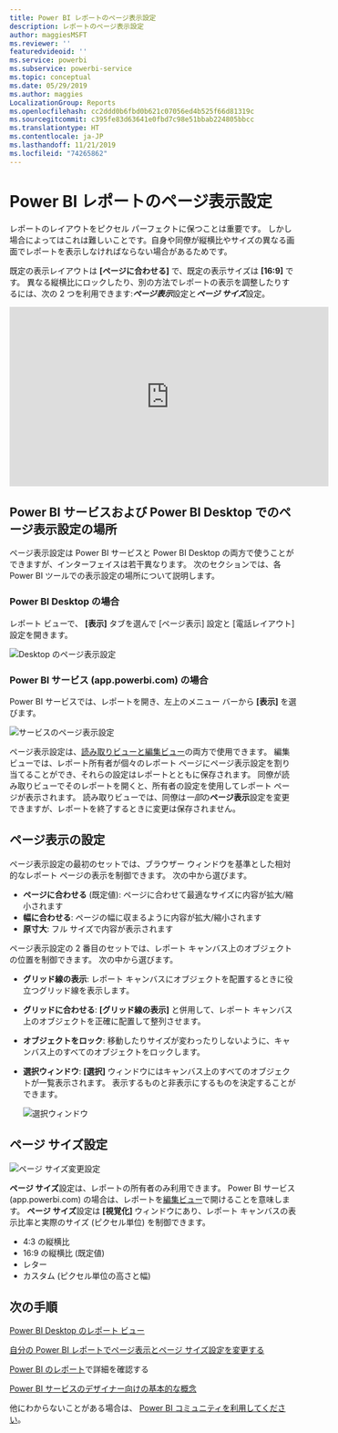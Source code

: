 ```yaml
---
title: Power BI レポートのページ表示設定
description: レポートのページ表示設定
author: maggiesMSFT
ms.reviewer: ''
featuredvideoid: ''
ms.service: powerbi
ms.subservice: powerbi-service
ms.topic: conceptual
ms.date: 05/29/2019
ms.author: maggies
LocalizationGroup: Reports
ms.openlocfilehash: cc2ddd0b6fbd0b621c07056ed4b525f66d81319c
ms.sourcegitcommit: c395fe83d63641e0fbd7c98e51bbab224805bbcc
ms.translationtype: HT
ms.contentlocale: ja-JP
ms.lasthandoff: 11/21/2019
ms.locfileid: "74265862"
---
```

# <a name="page-display-settings-in-a-power-bi-report"></a>Power BI レポートのページ表示設定
レポートのレイアウトをピクセル パーフェクトに保つことは重要です。 しかし場合によってはこれは難しいことです。自身や同僚が縦横比やサイズの異なる画面でレポートを表示しなければならない場合があるためです。 

既定の表示レイアウトは **[ページに合わせる]** で、既定の表示サイズは **[16:9]** です。 異なる縦横比にロックしたり、別の方法でレポートの表示を調整したりするには、次の 2 つを利用できます:***ページ表示***設定と***ページ サイズ***設定。


<iframe width="560" height="315" src="https://www.youtube.com/embed/5tg-OXzxe2g" frameborder="0" allowfullscreen></iframe>


## <a name="where-to-find-page-view-settings-in-the-power-bi-service-and-power-bi-desktop"></a>Power BI サービスおよび Power BI Desktop でのページ表示設定の場所
ページ表示設定は Power BI サービスと Power BI Desktop の両方で使うことができますが、インターフェイスは若干異なります。 次のセクションでは、各 Power BI ツールでの表示設定の場所について説明します。

### <a name="in-power-bi-desktop"></a>Power BI Desktop の場合
レポート ビューで、 **[表示]** タブを選んで [ページ表示] 設定と [電話レイアウト] 設定を開きます。

  ![Desktop のページ表示設定](media/power-bi-report-display-settings/power-bi-desktop-view-settings.png)

### <a name="in-the-power-bi-service-apppowerbicom"></a>Power BI サービス (app.powerbi.com) の場合
Power BI サービスでは、レポートを開き、左上のメニュー バーから **[表示]** を選びます。

![サービスのページ表示設定](media/power-bi-report-display-settings/power-bi-change-page-view.png)

ページ表示設定は、[読み取りビューと編集ビュー](consumer/end-user-reading-view.md)の両方で使用できます。 編集ビューでは、レポート所有者が個々のレポート ページにページ表示設定を割り当てることができ、それらの設定はレポートとともに保存されます。 同僚が読み取りビューでそのレポートを開くと、所有者の設定を使用してレポート ページが表示されます。 読み取りビューでは、同僚は*一部*の**ページ表示**設定を変更できますが、レポートを終了するときに変更は保存されません。

## <a name="page-view-settings"></a>ページ表示の設定
ページ表示設定の最初のセットでは、ブラウザー ウィンドウを基準とした相対的なレポート ページの表示を制御できます。 次の中から選びます。

* **ページに合わせる** (既定値): ページに合わせて最適なサイズに内容が拡大/縮小されます
* **幅に合わせる**: ページの幅に収まるように内容が拡大/縮小されます
* **原寸大**: フル サイズで内容が表示されます

ページ表示設定の 2 番目のセットでは、レポート キャンバス上のオブジェクトの位置を制御できます。 次の中から選びます。

* **グリッド線の表示**: レポート キャンバスにオブジェクトを配置するときに役立つグリッド線を表示します。
* **グリッドに合わせる**: **[グリッド線の表示]** と併用して、レポート キャンバス上のオブジェクトを正確に配置して整列させます。 
* **オブジェクトをロック**: 移動したりサイズが変わったりしないように、キャンバス上のすべてのオブジェクトをロックします。
* **選択ウィンドウ**: **[選択]** ウィンドウにはキャンバス上のすべてのオブジェクトが一覧表示されます。 表示するものと非表示にするものを決定することができます。

    ![選択ウィンドウ](media/power-bi-report-display-settings/power-bi-selection-pane.png)



## <a name="page-size-settings"></a>ページ サイズ設定
![ページ サイズ変更設定](media/power-bi-report-display-settings/power-bi-page-size.png)

**ページ サイズ**設定は、レポートの所有者のみ利用できます。 Power BI サービス (app.powerbi.com) の場合は、レポートを[編集ビュー](consumer/end-user-reading-view.md)で開けることを意味します。 **ページ サイズ**設定は **[視覚化]** ウィンドウにあり、レポート キャンバスの表示比率と実際のサイズ (ピクセル単位) を制御できます。   

* 4:3 の縦横比
* 16:9 の縦横比 (既定値)
* レター
* カスタム (ピクセル単位の高さと幅)

## <a name="next-steps"></a>次の手順
[Power BI Desktop のレポート ビュー](desktop-report-view.md)

[自分の Power BI レポートでページ表示とページ サイズ設定を変更する](consumer/end-user-report-view.md)

[Power BI のレポート](consumer/end-user-reports.md)で詳細を確認する

[Power BI サービスのデザイナー向けの基本的な概念](service-basic-concepts.md)

他にわからないことがある場合は、 [Power BI コミュニティを利用してください](https://community.powerbi.com/)。

